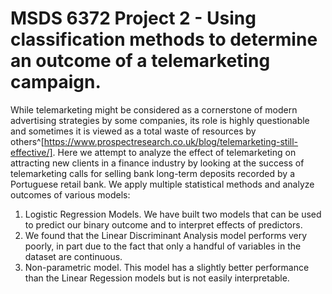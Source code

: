 # MSDS 6372 Project 2 - Using classification methods to determine an outcome of a telemarketing campaign. 

While telemarketing might be considered as a cornerstone of modern advertising strategies by some companies, its role is highly questionable and sometimes it is viewed as a total waste of resources by others^[https://www.prospectresearch.co.uk/blog/telemarketing-still-effective/]. Here we attempt to analyze the effect of telemarketing on attracting new clients in a finance industry by looking at the success of telemarketing calls for selling bank long-term deposits recorded by a Portuguese retail bank. We apply multiple statistical methods and analyze outcomes of various models:

1. Logistic Regression Models. We have built two models that can be used to predict our binary outcome and to interpret effects of predictors.
1. We found that the Linear Discriminant Analysis model performs very poorly, in part due to the fact that only a handful of variables in the dataset are continuous.
1. Non-parametric model. This model has a slightly better performance than the Linear Regession models but is not easily interpretable. 
